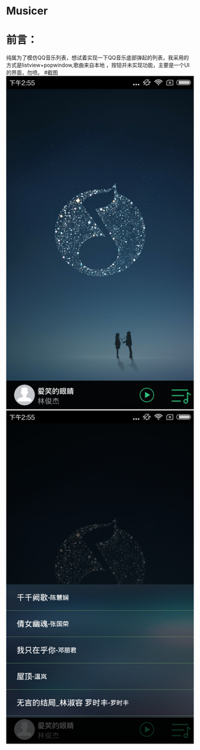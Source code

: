 # Musicer
# 前言：
纯属为了模仿QQ音乐列表，想试着实现一下QQ音乐底部弹起的列表，我采用的方式是listview+popwindow,歌曲来自本地
，按钮并未实现功能，主要是一个UI的界面，勿喷。
#截图
![image](https://github.com/StevenJJ007/Musicer/blob/master/screenshort/Screenshot_2016-07-22-14-55-43_inc.shijj.musicer.png)
![image](https://github.com/StevenJJ007/Musicer/blob/master/screenshort/Screenshot_2016-07-22-14-55-47_inc.shijj.musicer.png)
